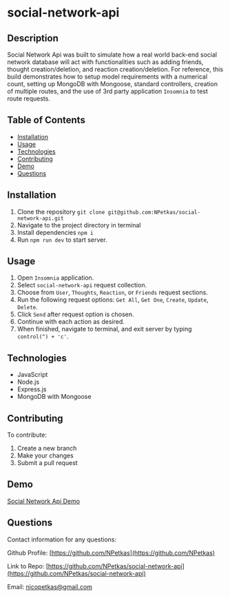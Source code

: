# social-network-api

## Description

  Social Network Api was built to simulate how a real world back-end social network database will act with 
  functionalities such as adding friends, thought creation/deletion, and reaction creation/deletion. For reference, this build 
  demonstrates how to setup model requirements with a numerical count, setting up MongoDB with Mongoose, standard controllers, creation of multiple routes, and the 
  use of 3rd party application `Insomnia` to test route requests.

## Table of Contents

- [Installation](#installation)
- [Usage](#usage)
- [Technologies](#technologies)
- [Contributing](#contributing)
- [Demo](#demo)
- [Questions](#questions)


## Installation

1. Clone the repository `git clone git@github.com:NPetkas/social-network-api.git`
2. Navigate to the project directory in terminal
3. Install dependencies `npm i`
4. Run `npm run dev` to start server.


## Usage

1. Open `Insomnia` application.
2. Select `social-network-api` request collection.
3. Choose from `User`, `Thoughts`, `Reaction`, or `Friends` request sections.
4. Run the following request options: `Get All`, `Get One`, `Create`, `Update`, `Delete`.
5. Click `Send` after request option is chosen.
6. Continue with each action as desired.
7. When finished, navigate to terminal, and exit server by typing `control(^) + 'c'`.


## Technologies

- JavaScript
- Node.js
- Express.js
- MongoDB with Mongoose



## Contributing

To contribute:

1. Create a new branch
2. Make your changes
3. Submit a pull request


## Demo



[Social Network Api Demo][def]

[def]: https://drive.google.com/file/d/1xhY3TfMDLwtM30kItiw10w-RHgf_keSE/view?usp=sharing




## Questions

Contact information for any questions:

Github Profile: [https://github.com/NPetkas](https://github.com/NPetkas)

Link to Repo: [https://github.com/NPetkas/social-network-api](https://github.com/NPetkas/social-network-api)

Email: [nicopetkas@gmail.com](nicopetkas@gmail.com)